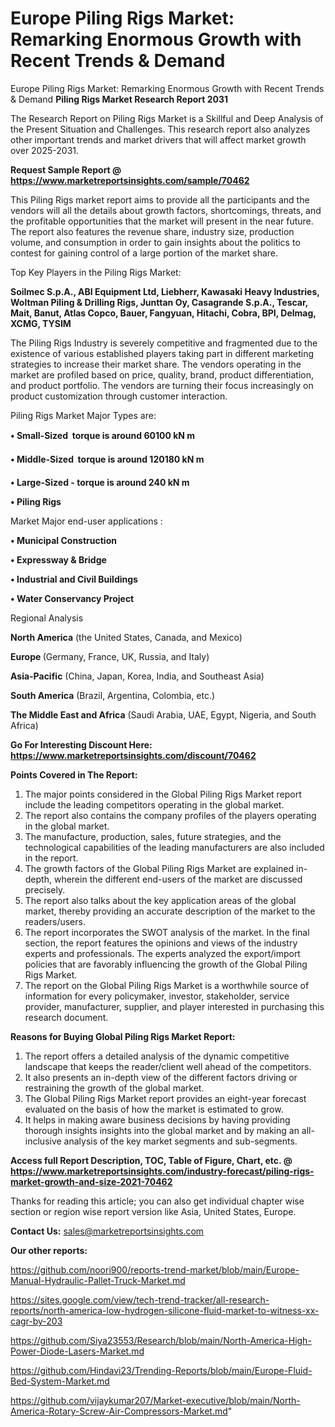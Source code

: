 # Europe Piling Rigs Market: Remarking Enormous Growth with Recent Trends & Demand
Europe Piling Rigs Market: Remarking Enormous Growth with Recent Trends & Demand
<strong>Piling Rigs Market Research Report 2031</strong>

The Research Report on Piling Rigs Market is a Skillful and Deep Analysis of the Present Situation and Challenges. This research report also analyzes other important trends and market drivers that will affect market growth over 2025-2031.

<strong>Request Sample Report @ <a href=https://www.marketreportsinsights.com/sample/70462>https://www.marketreportsinsights.com/sample/70462</a></strong>

This Piling Rigs market report aims to provide all the participants and the vendors will all the details about growth factors, shortcomings, threats, and the profitable opportunities that the market will present in the near future. The report also features the revenue share, industry size, production volume, and consumption in order to gain insights about the politics to contest for gaining control of a large portion of the market share.

Top Key Players in the Piling Rigs Market:

<strong>Soilmec S.p.A., ABI Equipment Ltd, Liebherr, Kawasaki Heavy Industries, Woltman Piling & Drilling Rigs, Junttan Oy, Casagrande S.p.A., Tescar, Mait, Banut, Atlas Copco, Bauer, Fangyuan, Hitachi, Cobra, BPI, Delmag, XCMG, TYSIM</strong>

The Piling Rigs Industry is severely competitive and fragmented due to the existence of various established players taking part in different marketing strategies to increase their market share. The vendors operating in the market are profiled based on price, quality, brand, product differentiation, and product portfolio. The vendors are turning their focus increasingly on product customization through customer interaction.

Piling Rigs Market Major Types are:

<strong>• Small-Sized  torque is around 60100 kN m

• Middle-Sized  torque is around 120180 kN m

• Large-Sized - torque is around 240 kN m

• Piling Rigs</strong>

Market Major end-user applications :

<strong>• Municipal Construction

• Expressway & Bridge

• Industrial and Civil Buildings

• Water Conservancy Project</strong>

Regional Analysis

</u><strong><b>North America</b></strong> (the United States, Canada, and Mexico)

<strong><b>Europe </b></strong>(Germany, France, UK, Russia, and Italy)

<strong><b>Asia-Pacific</b></strong> (China, Japan, Korea, India, and Southeast Asia)

<strong><b>South America</b></strong> (Brazil, Argentina, Colombia, etc.)

<strong><b>The Middle East and Africa</b></strong> (Saudi Arabia, UAE, Egypt, Nigeria, and South Africa)

<strong>Go For Interesting Discount Here: <a href=https://www.marketreportsinsights.com/discount/70462>https://www.marketreportsinsights.com/discount/70462</a></strong>

<strong>Points Covered in The Report:</strong>
<ol>
  <li>The major points considered in the Global Piling Rigs Market report include the leading competitors operating in the global market.</li>
  <li>The report also contains the company profiles of the players operating in the global market.</li>
  <li>The manufacture, production, sales, future strategies, and the technological capabilities of the leading manufacturers are also included in the report.</li>
  <li>The growth factors of the Global Piling Rigs Market are explained in-depth, wherein the different end-users of the market are discussed precisely.</li>
  <li>The report also talks about the key application areas of the global market, thereby providing an accurate description of the market to the readers/users.</li>
  <li>The report incorporates the SWOT analysis of the market. In the final section, the report features the opinions and views of the industry experts and professionals. The experts analyzed the export/import policies that are favorably influencing the growth of the Global Piling Rigs Market.</li>
  <li>The report on the Global Piling Rigs Market is a worthwhile source of information for every policymaker, investor, stakeholder, service provider, manufacturer, supplier, and player interested in purchasing this research document.</li>
</ol>
<strong>Reasons for Buying Global Piling Rigs Market Report:</strong>

<ol>
  <li>The report offers a detailed analysis of the dynamic competitive landscape that keeps the reader/client well ahead of the competitors.</li>
  <li>It also presents an in-depth view of the different factors driving or restraining the growth of the global market.</li>
  <li>The Global Piling Rigs Market report provides an eight-year forecast evaluated on the basis of how the market is estimated to grow.</li>
  <li>It helps in making aware business decisions by having providing thorough insights insights into the global market and by making an all-inclusive analysis of the key market segments and sub-segments.</li>
</ol>
<strong>Access full Report Description, TOC, Table of Figure, Chart, etc. @ <a href=https://www.marketreportsinsights.com/industry-forecast/piling-rigs-market-growth-and-size-2021-70462>https://www.marketreportsinsights.com/industry-forecast/piling-rigs-market-growth-and-size-2021-70462</a></strong>


Thanks for reading this article; you can also get individual chapter wise section or region wise report version like Asia, United States, Europe.

<strong>Contact Us:</strong>
sales@marketreportsinsights.com

<strong>Our other reports:</strong>

<a href=https://github.com/noori900/reports-trend-market/blob/main/Europe-Manual-Hydraulic-Pallet-Truck-Market.md>https://github.com/noori900/reports-trend-market/blob/main/Europe-Manual-Hydraulic-Pallet-Truck-Market.md</a>

<a href=https://sites.google.com/view/tech-trend-tracker/all-research-reports/north-america-low-hydrogen-silicone-fluid-market-to-witness-xx-cagr-by-203>https://sites.google.com/view/tech-trend-tracker/all-research-reports/north-america-low-hydrogen-silicone-fluid-market-to-witness-xx-cagr-by-203</a>

<a href=https://github.com/Siya23553/Research/blob/main/North-America-High-Power-Diode-Lasers-Market.md>https://github.com/Siya23553/Research/blob/main/North-America-High-Power-Diode-Lasers-Market.md</a>

<a href=https://github.com/Hindavi23/Trending-Reports/blob/main/Europe-Fluid-Bed-System-Market.md>https://github.com/Hindavi23/Trending-Reports/blob/main/Europe-Fluid-Bed-System-Market.md</a>

<a href=https://github.com/vijaykumar207/Market-executive/blob/main/North-America-Rotary-Screw-Air-Compressors-Market.md>https://github.com/vijaykumar207/Market-executive/blob/main/North-America-Rotary-Screw-Air-Compressors-Market.md</a>"

